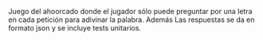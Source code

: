 Juego del ahoorcado donde el jugador sólo puede preguntar por una letra en cada petición para adivinar la palabra. Además Las respuestas se da en formato json y se incluye tests unitarios.